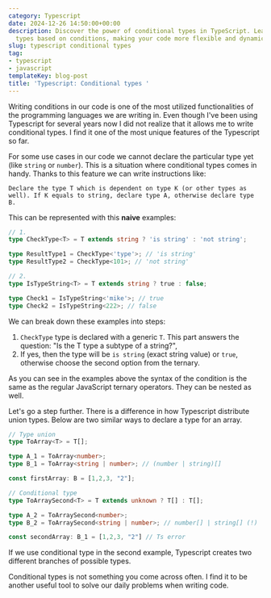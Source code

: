 ```yaml
---
category: Typescript
date: 2024-12-26 14:50:00+00:00
description: Discover the power of conditional types in TypeScript. Learn how to declare
  types based on conditions, making your code more flexible and dynamic.
slug: typescript conditional types
tag:
- typescript
- javascript
templateKey: blog-post
title: 'Typescript: Conditional types '
---
```


Writing conditions in our code is one of the most utilized functionalities of the programming languages we are writing in. Even though I've been using Typescript for several years now I did not realize that it allows me to write conditional types. I find it one of the most unique features of the Typescript so far.

For some use cases in our code we cannot declare the particular type yet (like `string` or `number`). This is a situation where conditional types comes in handy.
Thanks to this feature we can write instructions like:
```
Declare the type T which is dependent on type K (or other types as well). If K equals to string, declare type A, otherwise declare type B.
```

This can be represented with this __naive__ examples:
```typescript
// 1.
type CheckType<T> = T extends string ? 'is string' : 'not string';

type ResultType1 = CheckType<'type'>; // 'is string'
type ResultType2 = CheckType<101>; // 'not string'

// 2.
type IsTypeString<T> = T extends string ? true : false;

type Check1 = IsTypeString<'mike'>; // true
type Check2 = IsTypeString<222>; // false
```

We can break down these examples into steps:
1) `CheckType` type is declared with a generic `T`. This part answers the question: "Is the T type a subtype of a string?",
2) If yes, then the type will be `is string` (exact string value) or `true`, otherwise choose the second option from the ternary.

As you can see in the examples above the syntax of the condition is the same as the regular JavaScript ternary operators. They can be nested as well.

Let's go a step further. There is a difference in how Typescript distribute union types. Below are two similar ways to declare a type for an array.
```typescript
// Type union
type ToArray<T> = T[];

type A_1 = ToArray<number>;
type B_1 = ToArray<string | number>; // (number | string)[]

const firstArray: B = [1,2,3, "2"];

// Conditional type
type ToArraySecond<T> = T extends unknown ? T[] : T[];

type A_2 = ToArraySecond<number>;
type B_2 = ToArraySecond<string | number>; // number[] | string[] (!)

const secondArray: B_1 = [1,2,3, "2"] // Ts error
```

If we use conditional type in the second example, Typescript creates two different branches of possible types. 

Conditional types is not something you come across often. I find it to be another useful tool to solve our daily problems when writing code.